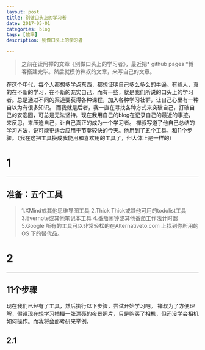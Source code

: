 ```yaml
---
layout: post
title: 别做口头上的学习者
date: 2017-05-01
categories: blog
tags: [效率]
description: 别做口头上的学习者

---
```


> 之前在读阿禅的文章《别做口头上的学习者》，最近把* github pages *博客搭建完毕。然后就模仿禅叔的文章，来写自己的文章。

在这个年代，每个人都想多学点东西，都想证明自己多么多么的牛逼。有些人，真的在不断的学习，在不断的充实自己，而有一些，就是我们所说的口头上的学习者。总是通过不同的渠道要获得各种课程，加入各种学习社群，让自己心里有一种自以为有很多知识。
而我就是后者，我一直在寻找各种方式来突破自己，打破自己的安逸圈，可总是无法坚持。现在我用自己的blog在记录自己的最近的事迹，来反思，来压迫自己，让自己真正的成为一个学习者。
禅叔写道了他自己总结的学习方法，说可能更适合应用于节奏较快的今天。他用到了五个工具，和11个步骤。（我在这把工具换成我能用和喜欢用的工具了，但大体上是一样的）

# 1
* * *
## 准备：五个工具
> 1\.XMind或其他思维导图工具
> 2\.Thick Thick或其他可用的todolist工具
> 3\.Evernote或其他笔记本工具
> 4\.番茄闹钟或其他番茄工作法计时器
> 5\.Google
所有的工具可以非常轻松的在Alternativeto.com 上找到你所用的 OS 下的替代品。

# 2
* * *
## 11个步骤
现在我们已经有了工具，然后执行以下步骤，尝试开始学习吧。
禅叔为了方便理解，假设现在想学习拍摄一张漂亮的夜景照片，只是购买了相机，但还没学会相机如何操作。而我将会那考研来举例。
## 2\.1

 
